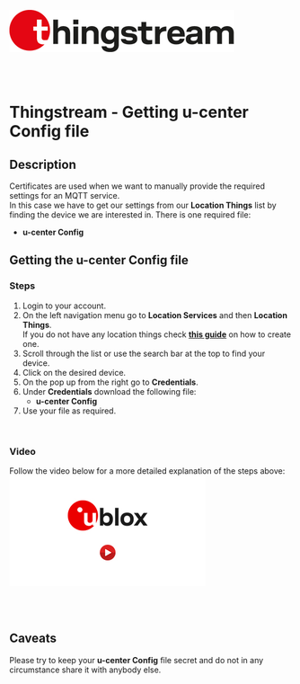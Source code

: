 ![Thingstream](./../media/shared/logos/thingstream_logo.jpg)

<br>
<br>

# Thingstream - Getting u-center Config file

## Description 
Certificates are used when we want to manually provide the required settings for an MQTT service.\
In this case we have to get our settings from our **Location Things** list by finding the device we are interested in.
There is one required file:
* **u-center Config**

## Getting the u-center Config file
### Steps
1. Login to your account.
2. On the left navigation menu go to **Location Services** and then **Location Things**.\
   If you do not have any location things check **[this guide](./README_thingstream_create_locthing.md)** on how to create one.
3. Scroll through the list or use the search bar at the top to find your device.
4. Click on the desired device.
5. On the pop up from the right go to **Credentials**.
6. Under **Credentials** download the following file:
   - **u-center Config**
7. Use your file as required.

<br>

### Video
Follow the video below for a more detailed explanation of the steps above:\
[![Thingstream - Getting certificates](./../media/shared/misc/vid_rsz.jpg)](https://youtu.be/7nhpz09wYqE)

<br>
<br>

## Caveats
Please try to keep your **u-center Config** file secret and do not in any circumstance share it with anybody else.




